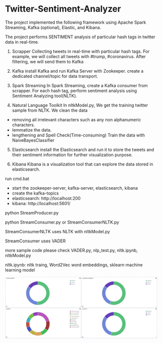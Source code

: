# Twitter-Sentiment-Analyzer
The project implemented the following framework using Apache Spark Streaming, Kafka (optional), Elastic, and Kibana.

The project performs SENTIMENT analysis of particular hash tags in twitter data in real-time.

1. Scrapper
Collecting tweets in real-time with particular hash tags. For example, we
will collect all tweets with #trump, #coronavirus. After filtering, we will send them to Kafka

2. Kafka 
install Kafka and run Kafka Server with Zookeeper. create a dedicated channel/topic for data transport.
3. Spark Streaming
In Spark Streaming, create a Kafka consumer from scrapper. For each hash tag, perform sentiment analysis
using Sentiment Analyzing tool(NLTK).

4. Natural Language Toolkit
In nltkModel.py, We get the training twitter sample from NLTK.
We clean the data
- removing all irrelevant characters such as any non alphanumeric characters.
- lemmatize the data.
- lengthening and Spell Check(Time-consuming)
Train the data with NaiveBayesClassifier

5. Elasticsearch
install the Elasticsearch and run it to store the tweets and their sentiment information for further visualization purpose.

6. Kibana
Kibana is a visualization tool that can explore the data stored in elasticsearch.


run cmd.bat
- start the zookeeper-server, kafka-server, elasticsearch, kibana
- create the kafka-topics
- elasticsearch: http://localhost:200
- kibana: http://localhost:5601/

python StreamProducer.py

python StreamConsumer.py  or  StreamConsumerNLTK.py

StreamConsumerNLTK uses NLTK with nltkModel.py

StreamConsumer uses VADER

more sample code please check VADER.py, nlp_test.py, nltk.ipynb, nltkModel.py

nltk.ipynb: nltk traing, Word2Vec word embeddings, sklearn machine learning model

![tweet_dashboard.JPG](https://github.com/dryadd44651/Twitter-Sentiment-Analyzer/blob/master/tweet_dashboard.JPG)


